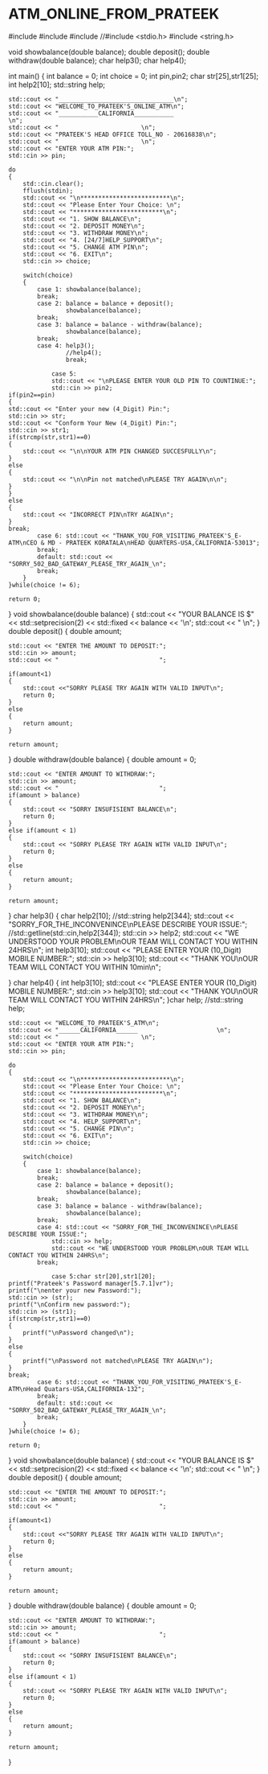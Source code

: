 # ATM_ONLINE_FROM_PRATEEK
#include <iostream>
#include <cstring>
#include <iomanip>
//#include <stdio.h>
#include <string.h>

void showbalance(double balance);
double deposit();
double withdraw(double balance);
char help3();
char help4();

int main()
{
    int balance = 0;
    int choice = 0;
    int pin,pin2;
    char str[25],str1[25];
    int help2[10];
    std::string help;
    
    std::cout << "________________________________\n";
    std::cout << "WELCOME_TO_PRATEEK'S_ONLINE_ATM\n";
    std::cout << "___________CALIFORNIA___________                      \n";
    std::cout << "                       \n";
    std::cout << "PRATEEK'S HEAD OFFICE TOLL_NO - 20616838\n";
    std::cout << "                       \n";
    std::cout << "ENTER YOUR ATM PIN:";
    std::cin >> pin;
    
    do
    {
        std::cin.clear();
        fflush(stdin);
        std::cout << "\n*************************\n";
        std::cout << "Please Enter Your Choice: \n";
        std::cout << "*************************\n";
        std::cout << "1. SHOW BALANCE\n";
        std::cout << "2. DEPOSIT MONEY\n";
        std::cout << "3. WITHDRAW MONEY\n";
        std::cout << "4. [24/7]HELP_SUPPORT\n";
        std::cout << "5. CHANGE ATM PIN\n";
        std::cout << "6. EXIT\n";
        std::cin >> choice;
        
        switch(choice)
        {
            case 1: showbalance(balance);
            break;
            case 2: balance = balance + deposit();
                    showbalance(balance);
            break;
            case 3: balance = balance - withdraw(balance);
                    showbalance(balance);
            break;
            case 4: help3();
                    //help4();
                    break;
                
                case 5:
                std::cout << "\nPLEASE ENTER YOUR OLD PIN TO COUNTINUE:";
                std::cin >> pin2;
    if(pin2==pin)
    {
    std::cout << "Enter your new (4_Digit) Pin:";
    std::cin >> str;
    std::cout << "Conform Your New (4_Digit) Pin:";
    std::cin >> str1;
    if(strcmp(str,str1)==0)
    {
        std::cout << "\n\nYOUR ATM PIN CHANGED SUCCESFULLY\n";
    }
    else
    {
        std::cout << "\n\nPin not matched\nPLEASE TRY AGAIN\n\n";
    }
    }
    else
    {
        std::cout << "INCORRECT PIN\nTRY AGAIN\n";
    }
    break;
            case 6: std::cout << "THANK_YOU_FOR_VISITING_PRATEEK'S_E-ATM\nCEO & MD - PRATEEK KORATALA\nHEAD QUARTERS-USA,CALIFORNIA-53013";
            break;
            default: std::cout << "SORRY_502_BAD_GATEWAY_PLEASE_TRY_AGAIN_\n";
            break;
        }
    }while(choice != 6);
    
    return 0;
}
void showbalance(double balance)
{
    std::cout << "YOUR BALANCE IS $" << std::setprecision(2) << std::fixed << balance << '\n';
    std::cout << "                            \n";
}
double deposit()
{
    double amount;
    
    std::cout << "ENTER THE AMOUNT TO DEPOSIT:";
    std::cin >> amount;
    std::cout << "                            ";
    
    if(amount<1)
    {
        std::cout <<"SORRY PLEASE TRY AGAIN WITH VALID INPUT\n";
        return 0;
    }
    else
    {
        return amount;
    }
    
    return amount;
}
double withdraw(double balance)
{
    double amount = 0;
    
    std::cout << "ENTER AMOUNT TO WITHDRAW:";
    std::cin >> amount;
    std::cout << "                            ";
    if(amount > balance)
    {
        std::cout << "SORRY INSUFISIENT BALANCE\n";
        return 0;
    }
    else if(amount < 1)
    {
        std::cout << "SORRY PLEASE TRY AGAIN WITH VALID INPUT\n";
        return 0;
    }
    else
    {
        return amount;
    }
    
    return amount;
}
char help3()
{
    char help2[10];
    //std::string help2[344];
    std::cout << "SORRY_FOR_THE_INCONVENINCE\nPLEASE DESCRIBE YOUR ISSUE:";
    //std::getline(std::cin,help2[344]);
    std::cin >> help2;
    std::cout << "WE UNDERSTOOD YOUR PROBLEM\nOUR TEAM WILL CONTACT YOU WITHIN 24HRS\n";
    int help3[10];
    std::cout << "PLEASE ENTER YOUR (10_Digit) MOBILE NUMBER:";
    std::cin >> help3[10];
    std::cout << "THANK YOU\nOUR TEAM WILL CONTACT YOU WITHIN 10min\n";

}
char help4()
{
    int help3[10];
    std::cout << "PLEASE ENTER YOUR (10_Digit) MOBILE NUMBER:";
    std::cin >> help3[10];
    std::cout << "THANK YOU\nOUR TEAM WILL CONTACT YOU WITHIN 24HRS\n";
}char help;
    //std::string help;
    
    std::cout << "WELCOME_TO_PRATEEK'S_ATM\n";
    std::cout << "______CALIFORNIA______                      \n";
    std::cout << "                       \n";
    std::cout << "ENTER YOUR ATM PIN:";
    std::cin >> pin;
    
    do
    {
        std::cout << "\n*************************\n";
        std::cout << "Please Enter Your Choice: \n";
        std::cout << "*************************\n";
        std::cout << "1. SHOW BALANCE\n";
        std::cout << "2. DEPOSIT MONEY\n";
        std::cout << "3. WITHDRAW MONEY\n";
        std::cout << "4. HELP_SUPPORT\n";
        std::cout << "5. CHANGE PIN\n";
        std::cout << "6. EXIT\n";
        std::cin >> choice;
        
        switch(choice)
        {
            case 1: showbalance(balance);
            break;
            case 2: balance = balance + deposit();
                    showbalance(balance);
            break;
            case 3: balance = balance - withdraw(balance);
                    showbalance(balance);
            break;
            case 4: std::cout << "SORRY_FOR_THE_INCONVENINCE\nPLEASE DESCRIBE YOUR ISSUE:";
                std::cin >> help;
                std::cout << "WE UNDERSTOOD YOUR PROBLEM\nOUR TEAM WILL CONTACT YOU WITHIN 24HRS\n";
            break;
                
                case 5:char str[20],str1[20];
    printf("Prateek's Password manager[5.7.1]vr");
    printf("\nenter your new Password:");
    std::cin >> (str);
    printf("\nConfirm new password:");
    std::cin >> (str1);
    if(strcmp(str,str1)==0)
    {
        printf("\nPassword changed\n");
    }
    else
    {
        printf("\nPassword not matched\nPLEASE TRY AGAIN\n");
    }
    break;
            case 6: std::cout << "THANK_YOU_FOR_VISITING_PRATEEK'S_E-ATM\nHead Quatars-USA,CALIFORNIA-132";
            break;
            default: std::cout << "SORRY_502_BAD_GATEWAY_PLEASE_TRY_AGAIN_\n";
            break;
        }
    }while(choice != 6);
    
    return 0;
}
void showbalance(double balance)
{
    std::cout << "YOUR BALANCE IS $" << std::setprecision(2) << std::fixed << balance << '\n';
    std::cout << "                            \n";
}
double deposit()
{
    double amount;
    
    std::cout << "ENTER THE AMOUNT TO DEPOSIT:";
    std::cin >> amount;
    std::cout << "                            ";
    
    if(amount<1)
    {
        std::cout <<"SORRY PLEASE TRY AGAIN WITH VALID INPUT\n";
        return 0;
    }
    else
    {
        return amount;
    }
    
    return amount;
}
double withdraw(double balance)
{
    double amount = 0;
    
    std::cout << "ENTER AMOUNT TO WITHDRAW:";
    std::cin >> amount;
    std::cout << "                            ";
    if(amount > balance)
    {
        std::cout << "SORRY INSUFISIENT BALANCE\n";
        return 0;
    }
    else if(amount < 1)
    {
        std::cout << "SORRY PLEASE TRY AGAIN WITH VALID INPUT\n";
        return 0;
    }
    else
    {
        return amount;
    }
    
    return amount;
}
